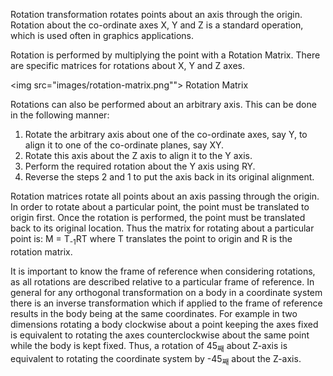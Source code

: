 Rotation transformation rotates points about an axis through the origin. Rotation about the co-ordinate axes X, Y and Z is a standard operation, which is used often in graphics applications.

Rotation is performed by multiplying the point with a Rotation Matrix. There are specific matrices for rotations about X, Y and Z axes.

<img src="images/rotation-matrix.png"">
Rotation Matrix

Rotations can also be performed about an arbitrary axis. This can be done in the following manner:

  1. Rotate the arbitrary axis about one of the co-ordinate axes, say Y, to align it to one of the co-ordinate planes, say XY.
  2. Rotate this axis about the Z axis to align it to the Y axis.
  3. Perform the required rotation about the Y axis using RY.
  4. Reverse the steps 2 and 1 to put the axis back in its original alignment.

Rotation matrices rotate all points about an axis passing through the origin. In order to rotate about a particular point, the point must be translated to origin first. Once the rotation is performed, the point must be translated back to its original location.
Thus the matrix for rotating about a particular point is:
M = T<sub>-1</sub>RT
where T translates the point to origin and R is the rotation matrix.

It is important to know the frame of reference when considering rotations, as all rotations are described relative to a particular frame of reference. In general for any orthogonal transformation on a body in a coordinate system there is an inverse transformation which if applied to the frame of reference results in the body being at the same coordinates. For example in two dimensions rotating a body clockwise about a point keeping the axes fixed is equivalent to rotating the axes counterclockwise about the same point while the body is kept fixed. Thus, a rotation of 45<sub>째</sub> about Z-axis is equivalent to rotating the coordinate system by -45<sub>째</sub> about the Z-axis.
